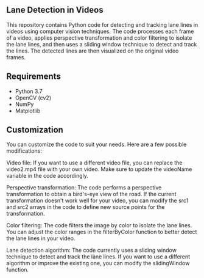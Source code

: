 ## Lane Detection in Videos

This repository contains Python code for detecting and tracking lane lines in videos using computer vision techniques. The code processes each frame of a video, applies perspective transformation and color filtering to isolate the lane lines, and then uses a sliding window technique to detect and track the lines. The detected lines are then visualized on the original video frames.

## Requirements

- Python 3.7
- OpenCV (cv2)
- NumPy
- Matplotlib

## Customization

You can customize the code to suit your needs. Here are a few possible modifications:

Video file: If you want to use a different video file, you can replace the video2.mp4 file with your own video. Make sure to update the videoName variable in the code accordingly.

Perspective transformation: The code performs a perspective transformation to obtain a bird's-eye view of the road. If the current transformation doesn't work well for your video, you can modify the src1 and src2 arrays in the code to define new source points for the transformation.

Color filtering: The code filters the image by color to isolate the lane lines. You can adjust the color ranges in the filterByColor function to better detect the lane lines in your video.

Lane detection algorithm: The code currently uses a sliding window technique to detect and track the lane lines. If you want to use a different algorithm or improve the existing one, you can modify the slidingWindow function.
